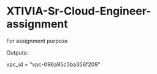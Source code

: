 # XTIVIA-Sr-Cloud-Engineer-assignment
For assignment purpose

Outputs:

vpc_id = "vpc-096a95c5ba356f209"